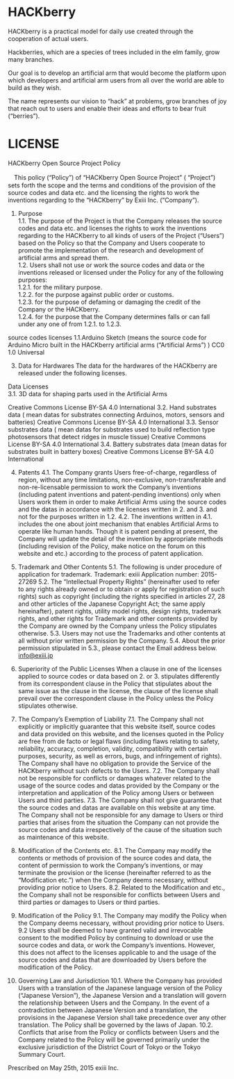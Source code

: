 # HACKberry
HACKberry is a practical model for daily use created through the cooperation of actual users.

Hackberries, which are a species of trees included in the elm family, grow many branches.

Our goal is to develop an artificial arm that would become the platform upon which developers and artificial arm users from all over the world are able to build as they wish.

The name represents our vision to “hack” at problems, grow branches of joy that reach out to users and enable their ideas and efforts to bear fruit (“berries”).

# LICENSE
HACKberry Open Source Project Policy

　This policy (“Policy”) of “HACKberry Open Source Project” ( “Project”) sets forth the scope and the terms and conditions of the provision of the source codes and data etc. and the licensing the rights to work the inventions regarding to the “HACKberry” by Exiii Inc. (“Company”).

1. Purpose  
1.1. The purpose of the Project is that the Company releases the source codes and data etc. and licenses the rights to work the inventions regarding to the HACKberry to all kinds of users of the Project (“Users”) based on the Policy so that  the Company and Users cooperate to promote the implementation of  the research and development of artificial arms and spread them.  
1.2. Users shall not use or work the source codes and data or the inventions released or licensed under the Policy for any of the following purposes:  
1.2.1. for the military purpose.  
1.2.2. for the purpose against public order or customs.  
1.2.3. for the purpose of defaming or damaging the credit of the Company or the HACKberry.  
1.2.4. for the purpose that the Company determines falls or can fall under any one of from 1.2.1. to 1.2.3.

source codes
licenses
1.1.Arduino Sketch (means the source code for Arduino Micro built in the HACKberry artificial arms (“Artificial Arms”) )
CC0 1.0 Universal  

3. Data for Hardwares
The data for the hardwares of the HACKberry are released under the following licenses.

Data Licenses  
3.1.
3D data for  shaping parts used in the Artificial Arms

Creative Commons License BY-SA 4.0 International
3.2.
Hand substrates data (
mean datas for substrates connecting Arduinos, motors, sensors and batteries)
Creative Commons License BY-SA 4.0 International
3.3.
Sensor substrates data ( mean datas for substrates used to build reflection type photosensors that detect ridges in muscle tissue)
Creative Commons License BY-SA 4.0 International
3.4.
Battery substrates data (mean datas for substrates built in battery boxes)
Creative Commons License BY-SA 4.0 International

4. Patents
4.1. The Company grants Users free-of-charge, regardless of region, without any time limitations, non-exclusive, non-transferable and non-re-licensable permission to work the Company’s inventions (including patent inventions and patent-pending inventions) only when Users work them in order to make Artificial Arms using the source codes and the datas in accordance with the licenses written in 2. and 3. and not for the purposes written in 1.2.
4.2. The inventions written in 4.1. includes the one about joint mechanism that enables Artificial Arms to operate like human hands. Though it  is patent pending at present, the Company will update the detail of the invention by appropriate methods (including revision of the Policy, make notice on the forum on this website and etc.) according to the process of patent application.

5.  Trademark and Other Contents
5.1. The following is under procedure of application for trademark.
       Trademark: exiii
       Application number: 2015-27269
5.2. The “Intellectual Property Rights” (hereinafter used to refer to any rights already owned or to obtain or apply for registration of such rights) such as copyright (including the rights specified in articles 27, 28 and other articles of the Japanese Copyright Act; the same apply hereinafter), patent rights, utility model rights, design rights, trademark rights, and other rights for Trademark and other contents provided by the Company are owned by the Company unless the Policy stipulates otherwise.
5.3. Users may not use the Trademarks and other contents at all without prior written permission by the Company.
5.4. About the prior permission stipulated in 5.3., please contact the Email address below.
       info@exiii.jp

6. Superiority of the Public Licenses
When a clause in one of the licenses applied to source codes or data based on 2. or 3. stipulates differently from its correspondent clause in the Policy that stipulates about the same issue as the clause in the license, the clause of the license shall prevail over the correspondent clause in the Policy unless the Policy stipulates otherwise.

7. The Company’s Exemption of Liability
7.1. The Company shall not explicitly or implicitly guarantee that this website itself, source codes and data provided on this website, and the licenses quoted in the Policy are free from de facto or legal flaws (including flaws relating to safety, reliability, accuracy, completion, validity, compatibility with certain purposes, security, as well as errors, bugs, and infringement of rights). The Company shall have no obligation to provide the Service of the HACKberry without such defects to the Users.
7.2. The Company shall not be responsible for conflicts or damages whatever related to the usage of the source codes and datas provided by the Company or the interpretation and application of the Policy among Users or between Users and third parties.
7.3. The Company shall not give guarantee that the source codes and datas are available on this website at any time. The Company shall not be responsible for any damage to Users or third parties that arises from the situation the Company can not provide the source codes and data irrespectively of the cause of the situation such as maintenance of this website.

8. Modification of the Contents etc.
8.1. The Company may modify the contents or methods of provision of the source codes and data, the content of permission to work the Company’s inventions, or  may terminate the provision or the license (hereinafter referred to as the “Modification etc.”)  when the Company deems necessary, without providing prior notice to Users.
8.2. Related to the Modification and etc., the Company shall not be responsible for conflicts between Users and third parties or damages to Users or third parties.

9. Modification of the Policy
9.1. The Company may modify the Policy when the Company deems necessary, without providing prior notice to Users.
9.2 Users shall be deemed to have granted valid and irrevocable consent to the modified Policy by continuing to download or use the source codes and data, or work the Company’s inventions. However, this does not affect to the licenses applicable to and the usage of the source codes and datas that are downloaded by Users before the modification of the Policy.

10. Governing Law and Jurisdiction
10.1. Where the Company has provided Users with a translation of the Japanese language version of the Policy (“Japanese Version”), the Japanese Version and a translation will govern the relationship between Users and the Company. In the event of a contradiction between Japanese Version and a translation, the provisions in the Japanese Version shall take precedence over any other translation. The Policy shall be governed by the laws of Japan.
10.2. Conflicts that arise from the Policy or conflicts between Users and the Company related to the Policy will be governed primarily under the exclusive jurisdiction of the District Court of Tokyo or the Tokyo Summary Court.

Prescribed on May 25th, 2015
exiii Inc.  
